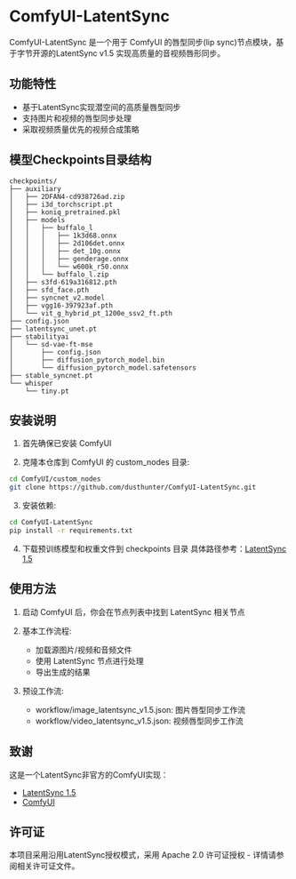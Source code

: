# ComfyUI-LatentSync

ComfyUI-LatentSync 是一个用于 ComfyUI 的唇型同步(lip sync)节点模块，基于字节开源的LatentSync v1.5 实现高质量的音视频唇形同步。

## 功能特性

- 基于LatentSync实现潜空间的高质量唇型同步
- 支持图片和视频的唇型同步处理
- 采取视频质量优先的视频合成策略

## 模型Checkpoints目录结构

```
checkpoints/
├── auxiliary
│   ├── 2DFAN4-cd938726ad.zip
│   ├── i3d_torchscript.pt
│   ├── koniq_pretrained.pkl
│   ├── models
│   │   ├── buffalo_l
│   │   │   ├── 1k3d68.onnx
│   │   │   ├── 2d106det.onnx
│   │   │   ├── det_10g.onnx
│   │   │   ├── genderage.onnx
│   │   │   └── w600k_r50.onnx
│   │   └── buffalo_l.zip
│   ├── s3fd-619a316812.pth
│   ├── sfd_face.pth
│   ├── syncnet_v2.model
│   ├── vgg16-397923af.pth
│   └── vit_g_hybrid_pt_1200e_ssv2_ft.pth
├── config.json
├── latentsync_unet.pt
├── stabilityai
│   └── sd-vae-ft-mse
│       ├── config.json
│       ├── diffusion_pytorch_model.bin
│       └── diffusion_pytorch_model.safetensors
├── stable_syncnet.pt
└── whisper
    └── tiny.pt
```

## 安装说明

1. 首先确保已安装 ComfyUI

2. 克隆本仓库到 ComfyUI 的 custom_nodes 目录:
```bash
cd ComfyUI/custom_nodes
git clone https://github.com/dusthunter/ComfyUI-LatentSync.git
```

3. 安装依赖:
```bash
cd ComfyUI-LatentSync
pip install -r requirements.txt
```

4. 下载预训练模型和权重文件到 checkpoints 目录
具体路径参考：[LatentSync 1.5](https://github.com/bytedance/LatentSync)

## 使用方法

1. 启动 ComfyUI 后，你会在节点列表中找到 LatentSync 相关节点

2. 基本工作流程:
   - 加载源图片/视频和音频文件
   - 使用 LatentSync 节点进行处理
   - 导出生成的结果

3. 预设工作流:
   - workflow/image_latentsync_v1.5.json: 图片唇型同步工作流
   - workflow/video_latentsync_v1.5.json: 视频唇型同步工作流

## 致谢

这是一个LatentSync非官方的ComfyUI实现：
- [LatentSync 1.5](https://github.com/bytedance/LatentSync)
- [ComfyUI](https://github.com/comfyanonymous/ComfyUI)

## 许可证

本项目采用沿用LatentSync授权模式，采用 Apache 2.0 许可证授权 - 详情请参阅相关许可证文件。
